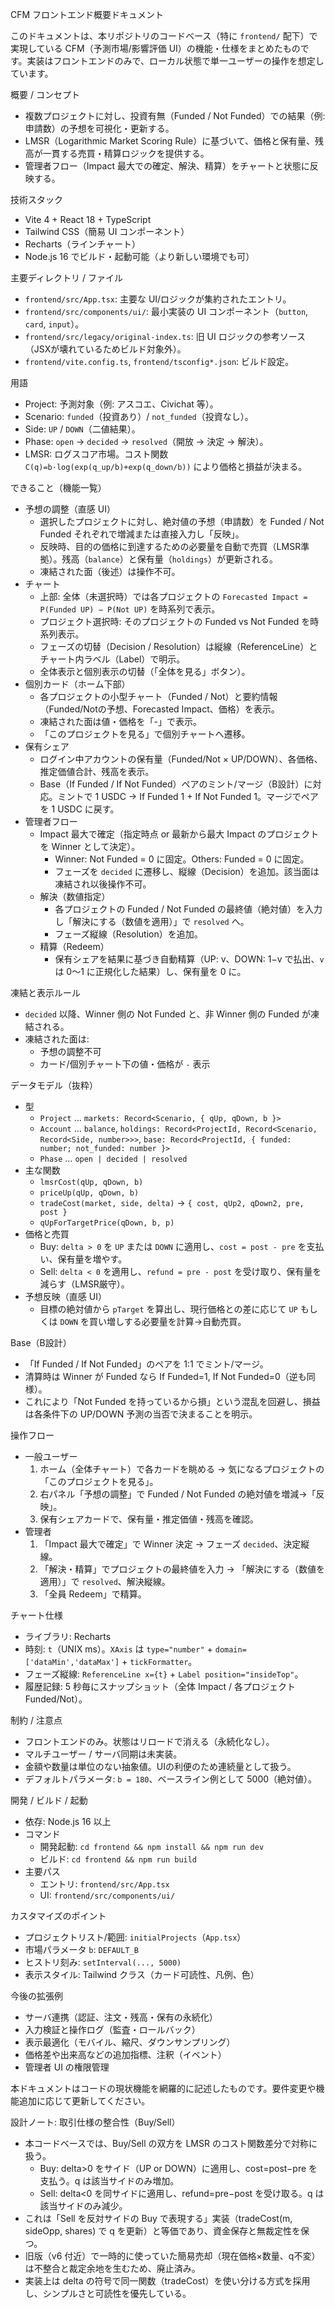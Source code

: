 CFM フロントエンド概要ドキュメント

このドキュメントは、本リポジトリのコードベース（特に `frontend/` 配下）で実現している CFM（予測市場/影響評価 UI）の機能・仕様をまとめたものです。実装はフロントエンドのみで、ローカル状態で単一ユーザーの操作を想定しています。

概要 / コンセプト
- 複数プロジェクトに対し、投資有無（Funded / Not Funded）での結果（例: 申請数）の予想を可視化・更新する。
- LMSR（Logarithmic Market Scoring Rule）に基づいて、価格と保有量、残高が一貫する売買・精算ロジックを提供する。
- 管理者フロー（Impact 最大での確定、解決、精算）をチャートと状態に反映する。

技術スタック
- Vite 4 + React 18 + TypeScript
- Tailwind CSS（簡易 UI コンポーネント）
- Recharts（ラインチャート）
- Node.js 16 でビルド・起動可能（より新しい環境でも可）

主要ディレクトリ / ファイル
- `frontend/src/App.tsx`: 主要な UI/ロジックが集約されたエントリ。
- `frontend/src/components/ui/`: 最小実装の UI コンポーネント（`button`, `card`, `input`）。
- `frontend/src/legacy/original-index.ts`: 旧 UI ロジックの参考ソース（JSXが壊れているためビルド対象外）。
- `frontend/vite.config.ts`, `frontend/tsconfig*.json`: ビルド設定。

用語
- Project: 予測対象（例: アスコエ、Civichat 等）。
- Scenario: `funded`（投資あり）/ `not_funded`（投資なし）。
- Side: `UP` / `DOWN`（二値結果）。
- Phase: `open` → `decided` → `resolved`（開放 → 決定 → 解決）。
- LMSR: ログスコア市場。コスト関数 `C(q)=b·log(exp(q_up/b)+exp(q_down/b))` により価格と損益が決まる。

できること（機能一覧）
- 予想の調整（直感 UI）
  - 選択したプロジェクトに対し、絶対値の予想（申請数）を Funded / Not Funded それぞれで増減または直接入力し「反映」。
  - 反映時、目的の価格に到達するための必要量を自動で売買（LMSR準拠）。残高（`balance`）と保有量（`holdings`）が更新される。
  - 凍結された面（後述）は操作不可。
- チャート
  - 上部: 全体（未選択時）では各プロジェクトの `Forecasted Impact = P(Funded UP) − P(Not UP)` を時系列で表示。
  - プロジェクト選択時: そのプロジェクトの Funded vs Not Funded を時系列表示。
  - フェーズの切替（Decision / Resolution）は縦線（ReferenceLine）とチャート内ラベル（Label）で明示。
  - 全体表示と個別表示の切替（「全体を見る」ボタン）。
- 個別カード（ホーム下部）
  - 各プロジェクトの小型チャート（Funded / Not）と要約情報（Funded/Notの予想、Forecasted Impact、価格）を表示。
  - 凍結された面は値・価格を「-」で表示。
  - 「このプロジェクトを見る」で個別チャートへ遷移。
- 保有シェア
  - ログイン中アカウントの保有量（Funded/Not × UP/DOWN）、各価格、推定価値合計、残高を表示。
  - Base（If Funded / If Not Funded）ペアのミント/マージ（B設計）に対応。ミントで 1 USDC → If Funded 1 + If Not Funded 1。マージでペアを 1 USDC に戻す。
- 管理者フロー
  - Impact 最大で確定（指定時点 or 最新から最大 Impact のプロジェクトを Winner として決定）。
    - Winner: Not Funded = 0 に固定。Others: Funded = 0 に固定。
    - フェーズを `decided` に遷移し、縦線（Decision）を追加。該当面は凍結され以後操作不可。
  - 解決（数値指定）
    - 各プロジェクトの Funded / Not Funded の最終値（絶対値）を入力し「解決にする（数値を適用）」で `resolved` へ。
    - フェーズ縦線（Resolution）を追加。
  - 精算（Redeem）
    - 保有シェアを結果に基づき自動精算（UP: v、DOWN: 1−v で払出、`v` は 0〜1 に正規化した結果）し、保有量を 0 に。

凍結と表示ルール
- `decided` 以降、Winner 側の Not Funded と、非 Winner 側の Funded が凍結される。
- 凍結された面は:
  - 予想の調整不可
  - カード/個別チャート下の値・価格が `-` 表示

データモデル（抜粋）
- 型
  - `Project` … `markets: Record<Scenario, { qUp, qDown, b }>`
  - `Account` … `balance`, `holdings: Record<ProjectId, Record<Scenario, Record<Side, number>>>`, `base: Record<ProjectId, { funded: number; not_funded: number }>`
  - `Phase` … `open | decided | resolved`
- 主な関数
  - `lmsrCost(qUp, qDown, b)`
  - `priceUp(qUp, qDown, b)`
  - `tradeCost(market, side, delta)` → `{ cost, qUp2, qDown2, pre, post }`
  - `qUpForTargetPrice(qDown, b, p)`
- 価格と売買
  - Buy: `delta > 0` を `UP` または `DOWN` に適用し、`cost = post - pre` を支払い、保有量を増やす。
  - Sell: `delta < 0` を適用し、`refund = pre - post` を受け取り、保有量を減らす（LMSR厳守）。
- 予想反映（直感 UI）
  - 目標の絶対値から `pTarget` を算出し、現行価格との差に応じて `UP` もしくは `DOWN` を買い増しする必要量を計算→自動売買。

Base（B設計）
- 「If Funded / If Not Funded」のペアを 1:1 でミント/マージ。
- 清算時は Winner が Funded なら If Funded=1, If Not Funded=0（逆も同様）。
- これにより「Not Funded を持っているから損」という混乱を回避し、損益は各条件下の UP/DOWN 予測の当否で決まることを明示。

操作フロー
- 一般ユーザー
  1) ホーム（全体チャート）で各カードを眺める → 気になるプロジェクトの「このプロジェクトを見る」。
  2) 右パネル「予想の調整」で Funded / Not Funded の絶対値を増減→「反映」。
  3) 保有シェアカードで、保有量・推定価値・残高を確認。
- 管理者
  1) 「Impact 最大で確定」で Winner 決定 → フェーズ `decided`、決定縦線。
  2) 「解決・精算」でプロジェクトの最終値を入力 → 「解決にする（数値を適用）」で `resolved`、解決縦線。
  3) 「全員 Redeem」で精算。

チャート仕様
- ライブラリ: Recharts
- 時刻: `t`（UNIX ms）。`XAxis` は `type="number"` + `domain=['dataMin','dataMax']` + `tickFormatter`。
- フェーズ縦線: `ReferenceLine x={t}` + `Label position="insideTop"`。
- 履歴記録: 5 秒毎にスナップショット（全体 Impact / 各プロジェクト Funded/Not）。

制約 / 注意点
- フロントエンドのみ。状態はリロードで消える（永続化なし）。
- マルチユーザー / サーバ同期は未実装。
- 金額や数量は単位のない抽象値。UIの利便のため連続量として扱う。
- デフォルトパラメータ: `b = 180`、ベースライン例として 5000（絶対値）。

開発 / ビルド / 起動
- 依存: Node.js 16 以上
- コマンド
  - 開発起動: `cd frontend && npm install && npm run dev`
  - ビルド: `cd frontend && npm run build`
- 主要パス
  - エントリ: `frontend/src/App.tsx`
  - UI: `frontend/src/components/ui/`

カスタマイズのポイント
- プロジェクトリスト/範囲: `initialProjects`（`App.tsx`）
- 市場パラメータ `b`: `DEFAULT_B`
- ヒストリ刻み: `setInterval(..., 5000)`
- 表示スタイル: Tailwind クラス（カード可読性、凡例、色）

今後の拡張例
- サーバ連携（認証、注文・残高・保有の永続化）
- 入力検証と操作ログ（監査・ロールバック）
- 表示最適化（モバイル、縮尺、ダウンサンプリング）
- 価格差や出来高などの追加指標、注釈（イベント）
- 管理者 UI の権限管理

本ドキュメントはコードの現状機能を網羅的に記述したものです。要件変更や機能追加に応じて更新してください。


設計ノート: 取引仕様の整合性（Buy/Sell）
- 本コードベースでは、Buy/Sell の双方を LMSR のコスト関数差分で対称に扱う。
  - Buy: delta>0 をサイド（UP or DOWN）に適用し、cost=post−pre を支払う。q は該当サイドのみ増加。
  - Sell: delta<0 を同サイドに適用し、refund=pre−post を受け取る。q は該当サイドのみ減少。
- これは「Sell を反対サイドの Buy で表現する」実装（tradeCost(m, sideOpp, shares) で q を更新）と等価であり、資金保存と無裁定性を保つ。
- 旧版（v6 付近）で一時的に使っていた簡易売却（現在価格×数量、q不変）は不整合と裁定余地を生むため、廃止済み。
- 実装上は delta の符号で同一関数（tradeCost）を使い分ける方式を採用し、シンプルさと可読性を優先している。
